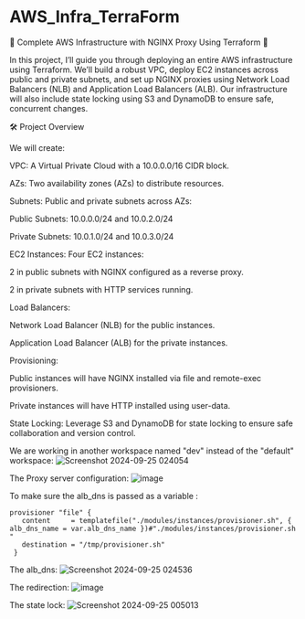 # AWS_Infra_TerraForm
🚀 Complete AWS Infrastructure with NGINX Proxy Using Terraform 🚀

In this project, I’ll guide you through deploying an entire AWS infrastructure using Terraform. We’ll build a robust VPC, deploy EC2 instances across public and private subnets, and set up NGINX proxies using Network Load Balancers (NLB) and Application Load Balancers (ALB). Our infrastructure will also include state locking using S3 and DynamoDB to ensure safe, concurrent changes.

🛠️ Project Overview

We will create:

 VPC: A Virtual Private Cloud with a 10.0.0.0/16 CIDR block.
 
 AZs: Two availability zones (AZs) to distribute resources.
 
 Subnets: Public and private subnets across AZs:

   Public Subnets: 10.0.0.0/24 and 10.0.2.0/24
   
   Private Subnets: 10.0.1.0/24 and 10.0.3.0/24
        
 EC2 Instances: Four EC2 instances:
 
   2 in public subnets with NGINX configured as a reverse proxy.
   
   2 in private subnets with HTTP services running.
       
 Load Balancers:
 
   Network Load Balancer (NLB) for the public instances.
   
   Application Load Balancer (ALB) for the private instances.
        
 Provisioning:
 
   Public instances will have NGINX installed via file and remote-exec provisioners.
   
   Private instances will have HTTP installed using user-data.
        
 State Locking: Leverage S3 and DynamoDB for state locking to ensure safe collaboration and version control.

We are working in another workspace named "dev" instead of the "default" workspace:
![Screenshot 2024-09-25 024054](https://github.com/user-attachments/assets/70ea988a-135f-464d-9f79-d0e2e5ee304f)

The Proxy server configuration:
![image](https://github.com/user-attachments/assets/c7ef6058-6959-4477-987d-74419fd4273b)

To make sure the alb_dns is passed as a variable :
 ```
provisioner "file" {
    content     = templatefile("./modules/instances/provisioner.sh", { alb_dns_name = var.alb_dns_name })#"./modules/instances/provisioner.sh "
    destination = "/tmp/provisioner.sh"
  }
```
The alb_dns:
![Screenshot 2024-09-25 024536](https://github.com/user-attachments/assets/896176a4-64c1-4b68-b919-81784129bfb1)

The redirection:
![image](https://github.com/user-attachments/assets/ad011146-be40-4535-b211-c978e7381e11)

The state lock:
![Screenshot 2024-09-25 005013](https://github.com/user-attachments/assets/084389ea-60fc-4374-9417-7725d6c0e913)




